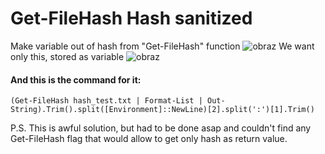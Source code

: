 # Get-FileHash Hash sanitized
Make variable out of hash from "Get-FileHash" function
![obraz](https://user-images.githubusercontent.com/82705344/145817672-cea717ad-b2e4-40f0-82de-3abaedf15443.png)
 We want only this, stored as variable
![obraz](https://user-images.githubusercontent.com/82705344/145818144-82cbac71-6eec-4197-9f37-93385cf80e9f.png)

#### And this is the command for it:
```
(Get-FileHash hash_test.txt | Format-List | Out-String).Trim().split([Environment]::NewLine)[2].split(':')[1].Trim()
```

P.S. This is awful solution, but had to be done asap and couldn't find any Get-FileHash flag that would allow to get only hash as return value.
